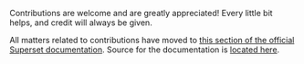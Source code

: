 <!--
 Licensed to the Apache Software Foundation (ASF) under one
 or more contributor license agreements.  See the NOTICE file
 distributed with this work for additional information
 regarding copyright ownership.  The ASF licenses this file
 to you under the Apache License, Version 2.0 (the
 "License"); you may not use this file except in compliance
 with the License.  You may obtain a copy of the License at

   http://www.apache.org/licenses/LICENSE-2.0

 Unless required by applicable law or agreed to in writing,
 software distributed under the License is distributed on an
 "AS IS" BASIS, WITHOUT WARRANTIES OR CONDITIONS OF ANY
 KIND, either express or implied.  See the License for the
 specific language governing permissions and limitations
 under the License.
-->
Contributions are welcome and are greatly appreciated! Every
little bit helps, and credit will always be given.

All matters related to contributions have moved to [this section of
the official Superset documentation](https://superset.apache.org/docs/contributing/contributing-page/). Source for the documentation is
[located here](https://github.com/apache/superset/tree/master/docs/docs).
